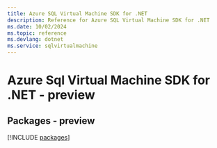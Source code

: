 ```yaml
---
title: Azure SQL Virtual Machine SDK for .NET
description: Reference for Azure SQL Virtual Machine SDK for .NET
ms.date: 10/02/2024
ms.topic: reference
ms.devlang: dotnet
ms.service: sqlvirtualmachine
---
```

# Azure Sql Virtual Machine SDK for .NET - preview
## Packages - preview
[!INCLUDE [packages](sql-virtual-machine-index.md)]